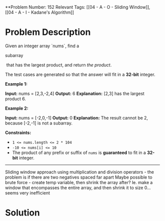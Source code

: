 
**Problem Number: 152
Relevant Tags: [[04 - A - O - Sliding Window]], [[04 - A - I - Kadane's Algorithm]]
<h1> Problem Description </h1>
Given an integer array `nums`, find a 

subarray

 that has the largest product, and return _the product_.

The test cases are generated so that the answer will fit in a **32-bit** integer.

**Example 1:**

**Input:** nums = [2,3,-2,4]
**Output:** 6
**Explanation:** [2,3] has the largest product 6.

**Example 2:**

**Input:** nums = [-2,0,-1]
**Output:** 0
**Explanation:** The result cannot be 2, because [-2,-1] is not a subarray.

**Constraints:**

- `1 <= nums.length <= 2 * 104`
- `-10 <= nums[i] <= 10`
- The product of any prefix or suffix of `nums` is **guaranteed** to fit in a **32-bit** integer.

-----
Sliding window approach using multiplication and division operators - the problem is if there are two negatives spaced far apart
Maybe possible to brute force - create temp variable, then shrink the array after? Ie. make a window that encompasses the entire array, and then shrink it to size 0... seems very inefficient

<h1> Solution </h1>
